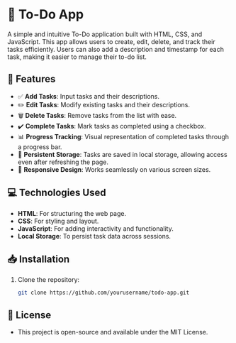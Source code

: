 # 📝 To-Do App

A simple and intuitive To-Do application built with HTML, CSS, and JavaScript. This app allows users to create, edit, delete, and track their tasks efficiently. Users can also add a description and timestamp for each task, making it easier to manage their to-do list.

## 🚀 Features
- ✅ **Add Tasks**: Input tasks and their descriptions.
- ✏️ **Edit Tasks**: Modify existing tasks and their descriptions.
- 🗑️ **Delete Tasks**: Remove tasks from the list with ease.
- ✔️ **Complete Tasks**: Mark tasks as completed using a checkbox.
- 📊 **Progress Tracking**: Visual representation of completed tasks through a progress bar.
- 💾 **Persistent Storage**: Tasks are saved in local storage, allowing access even after refreshing the page.
- 📱 **Responsive Design**: Works seamlessly on various screen sizes.

## 💻 Technologies Used
- **HTML**: For structuring the web page.
- **CSS**: For styling and layout.
- **JavaScript**: For adding interactivity and functionality.
- **Local Storage**: To persist task data across sessions.

## 📥 Installation
1. Clone the repository:
   ```bash
   git clone https://github.com/yourusername/todo-app.git

## 📜 License
- This project is open-source and available under the MIT License.